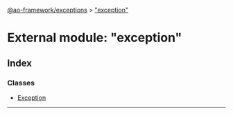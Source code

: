[@ao-framework/exceptions](../README.md) > ["exception"](../modules/_exception_.md)

# External module: "exception"

## Index

### Classes

* [Exception](../classes/_exception_.exception.md)

---


